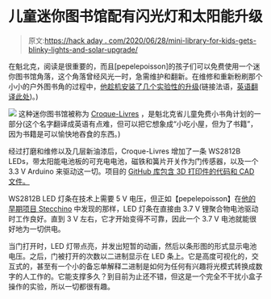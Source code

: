 # 儿童迷你图书馆配有闪光灯和太阳能升级

> 原文:[https://hack aday . com/2020/06/28/mini-library-for-kids-gets-blinky-lights-and-solar-upgrade/](https://hackaday.com/2020/06/28/mini-library-for-kids-gets-blinky-lights-and-solar-upgrade/)

在魁北克，阅读是很重要的，而且[pepelepoisson]的孩子们可以免费使用一个迷你图书馆角落，这个角落曾经风光一时，急需维护和翻新。在维修和重新粉刷那个小小的户外图书角的过程中，[他趁机安装了几个实验性的升级](http://www.chezpapietmamie.com/pcube/fourre-tout/croque-livres-2-0/)(链接法语，[英语翻译此处](https://translate.google.ca/translate?hl=en&tab=TT&authuser=0&sl=fr&tl=en&u=http%3A%2F%2Fwww.chezpapietmamie.com%2Fpcube%2Ffourre-tout%2Fcroque-livres-2-0%2F))。)

[![](../Images/c6bd2b52df9d5479451faa1012c3de09.png)](https://hackaday.com/wp-content/uploads/2020/06/Croque-Livres-Glow.jpg) 这种迷你图书馆被称为 [Croque-Livres](https://croquelivres.ca/) ，是魁北克省儿童免费小书角计划的一部分(这个名字翻译成英语有点难，但可以把它想象成“小吃小屋，但为了书籍”，因为书籍是可以愉快地吞食的东西。)

经过打磨和维修以及几层新油漆后，Croque-Livres 增加了一条 WS2812B LEDs，带太阳能电池板的可充电电池，磁铁和簧片开关作为门传感器，以及一个 3.3 V Arduino 来驱动这一切。项目的 [GitHub 库包含 3D 打印件的代码和 CAD 文件。](https://github.com/pepelepoisson/CroqueLivres2.0)

WS2812B LED 灯条在技术上需要 5 V 电压，但正如【pepelepoisson】在[他的早期项目 Stecchino](https://hackaday.com/2018/03/23/stecchino-game-is-all-about-balancing-a-big-toothpick/) 中发现的那样，LED 灯条在直接由 3.7 V 锂聚合物电池驱动时工作良好。直到 3 V 左右，它才开始变得不可靠，因此一个 3.7 V 电池就能很好地为一切供电。

当门打开时，LED 灯带点亮，并发出短暂的动画，然后以条形图的形式显示电池电压。之后，门被打开的次数以二进制显示在 LED 条上。它是高度可视化的，交互式的，甚至有一个小的备忘单解释二进制是如何为任何有兴趣将光模式转换成数字的人工作的。它能支撑多久？到目前为止还不错，但这是一个完全不干扰小盒子操作的实验，所以一切都很有趣。